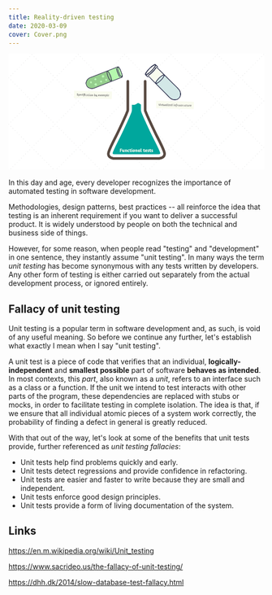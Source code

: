 ```yaml
---
title: Reality-driven testing
date: 2020-03-09
cover: Cover.png
---
```


![cover](Cover.png)

In this day and age, every developer recognizes the importance of automated testing in software development.

Methodologies, design patterns, best practices -- all reinforce the idea that testing is an inherent requirement if you want to deliver a successful product. It is widely understood by people on both the technical and business side of things.

However, for some reason, when people read "testing" and "development" in one sentence, they instantly assume "unit testing". In many ways the term _unit testing_ has become synonymous with any tests written by developers. Any other form of testing is either carried out separately from the actual development process, or ignored entirely.

## Fallacy of unit testing

Unit testing is a popular term in software development and, as such, is void of any useful meaning. So before we continue any further, let's establish what exactly I mean when I say "unit testing".

A unit test is a piece of code that verifies that an individual, **logically-independent** and **smallest possible** part of software **behaves as intended**. In most contexts, this _part_, also known as a _unit_, refers to an interface such as a class or a function. If the unit we intend to test interacts with other parts of the program, these dependencies are replaced with stubs or mocks, in order to facilitate testing in complete isolation. The idea is that, if we ensure that all individual atomic pieces of a system work correctly, the probability of finding a defect in general is greatly reduced.

With that out of the way, let's look at some of the benefits that unit tests provide, further referenced as _unit testing fallacies_:

- Unit tests help find problems quickly and early.
- Unit tests detect regressions and provide confidence in refactoring.
- Unit tests are easier and faster to write because they are small and independent.
- Unit tests enforce good design principles.
- Unit tests provide a form of living documentation of the system.

## Links

https://en.m.wikipedia.org/wiki/Unit_testing

https://www.sacrideo.us/the-fallacy-of-unit-testing/

https://dhh.dk/2014/slow-database-test-fallacy.html